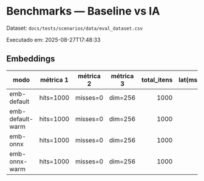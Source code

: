 # Benchmarks — Baseline vs IA

Dataset: `docs/tests/scenarios/data/eval_dataset.csv`

Executado em: 2025-08-27T17:48:33

## Embeddings

modo | métrica 1 | métrica 2 | métrica 3 | total_itens | lat(ms)/item
--- | --- | --- | --- | ---: | ---:
emb-default | hits=1000 | misses=0 | dim=256 | 1000 | 1.078
emb-default-warm | hits=1000 | misses=0 | dim=256 | 1000 | 0.001
emb-onnx | hits=1000 | misses=0 | dim=256 | 1000 | 0.625
emb-onnx-warm | hits=1000 | misses=0 | dim=256 | 1000 | 0.001
